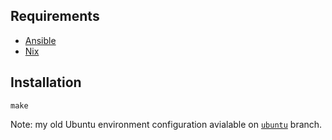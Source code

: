## Requirements

  * [Ansible](https://www.ansible.com/)
  * [Nix](http://nixos.org/nix/)

## Installation

```
make
```

Note: my old Ubuntu environment configuration avialable on
[`ubuntu`](https://github.com/char16t/dotfiles/tree/ubuntu) branch.
